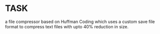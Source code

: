 # TASK
a file compressor based on Huffman Coding which uses a custom save file format to compress text files with upto 40% reduction in size.
